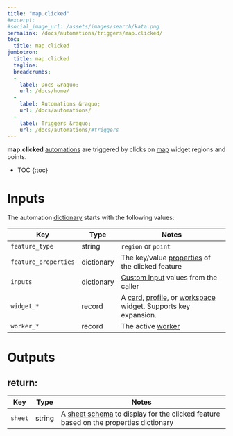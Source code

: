 ```yaml
---
title: "map.clicked"
#excerpt: 
#social_image_url: /assets/images/search/kata.png
permalink: /docs/automations/triggers/map.clicked/
toc:
  title: map.clicked
jumbotron:
  title: map.clicked
  tagline: 
  breadcrumbs:
  -
    label: Docs &raquo;
    url: /docs/home/
  -
    label: Automations &raquo;
    url: /docs/automations/
  -
    label: Triggers &raquo;
    url: /docs/automations/#triggers
---
```


**map.clicked** [automations](/docs/automations/) are triggered by clicks on [map](/docs/maps/) widget regions and points. 

* TOC
{:toc}

# Inputs

The automation [dictionary](/docs/automations/#dictionaries) starts with the following values:

| Key | Type | Notes
|-|-|-
| `feature_type` | string | `region` or `point`
| `feature_properties` | dictionary | The key/value [properties](/docs/maps/#properties) of the clicked feature
| `inputs` | dictionary | [Custom input](/docs/automations/#inputs) values from the caller
| `widget_*` | record | A [card](/docs/records/types/card_widget/), [profile](/docs/records/types/profile_widget/), or [workspace](/docs/records/types/workspace_widget/) widget. Supports key expansion.
| `worker_*` | record | The active [worker](/docs/records/types/worker/)

# Outputs

## return:

| Key | Type | Notes
|-|-|-
| `sheet` | string | A [sheet schema](/docs/sheets/) to display for the clicked feature based on the properties dictionary
